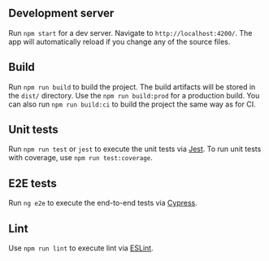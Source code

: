 ## Development server

Run `npm start` for a dev server. Navigate to `http://localhost:4200/`. The app will automatically reload if you change any of the source files.

## Build

Run `npm run build` to build the project. The build artifacts will be stored in the `dist/` directory. Use the `npm run build:prod` for a production build.
You can also run `npm run build:ci` to build the project the same way as for CI.

## Unit tests

Run `npm run test` or `jest` to execute the unit tests via [Jest](https://jestjs.io/). To run unit tests with coverage, use `npm run test:coverage`.

## E2E tests

Run `ng e2e` to execute the end-to-end tests via [Cypress](https://www.cypress.io/).

## Lint

Use `npm run lint` to execute lint via [ESLint](https://eslint.org/).
